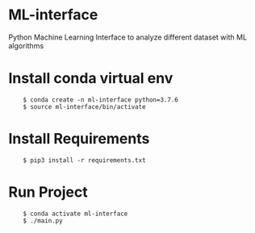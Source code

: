 # ML-interface
Python Machine Learning Interface to analyze different dataset with ML algorithms

# Install conda virtual env

```
    $ conda create -n ml-interface python=3.7.6
    $ source ml-interface/bin/activate
```

# Install Requirements

```
    $ pip3 install -r requirements.txt
```

# Run Project

```
    $ conda activate ml-interface
    $ ./main.py
```
